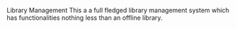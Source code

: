 
Library Management
This a a full fledged library management system which has functionalities nothing less than an offline library.

